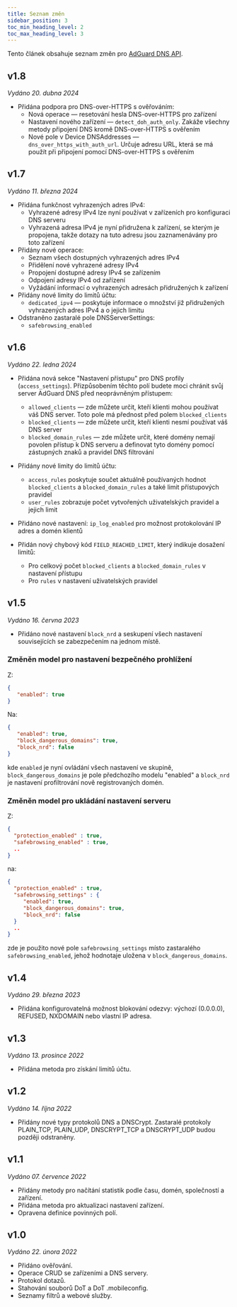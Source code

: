 ```yaml
---
title: Seznam změn
sidebar_position: 3
toc_min_heading_level: 2
toc_max_heading_level: 3
---
```


<!--
    Changelog is from here:
    https://api.adguard-dns.io/static/api/CHANGELOG.md
-->

Tento článek obsahuje seznam změn pro [AdGuard DNS API](private-dns/api/overview.md).

## v1.8

_Vydáno 20. dubna 2024_

- Přidána podpora pro DNS-over-HTTPS s ověřováním:
  - Nová operace — resetování hesla DNS-over-HTTPS pro zařízení
  - Nastavení nového zařízení — `detect_doh_auth_only`. Zakáže všechny metody připojení DNS kromě DNS-over-HTTPS s ověřením
  - Nové pole v Device DNSAddresses — `dns_over_https_with_auth_url`. Určuje adresu URL, která se má použít při připojení pomocí DNS-over-HTTPS s ověřením

## v1.7

_Vydáno 11. března 2024_

- Přidána funkčnost vyhrazených adres IPv4:
  - Vyhrazené adresy IPv4 lze nyní používat v zařízeních pro konfiguraci DNS serveru
  - Vyhrazená adresa IPv4 je nyní přidružena k zařízení, se kterým je propojena, takže dotazy na tuto adresu jsou zaznamenávány pro toto zařízení
- Přidány nové operace:
  - Seznam všech dostupných vyhrazených adres IPv4
  - Přidělení nové vyhrazené adresy IPv4
  - Propojení dostupné adresy IPv4 se zařízením
  - Odpojení adresy IPv4 od zařízení
  - Vyžádání informací o vyhrazených adresách přidružených k zařízení
- Přidány nové limity do limitů účtu:
  - `dedicated_ipv4` — poskytuje informace o množství již přidružených vyhrazených adres IPv4 a o jejich limitu
- Odstraněno zastaralé pole DNSServerSettings:
  - `safebrowsing_enabled`

## v1.6

_Vydáno 22. ledna 2024_

- Přidána nová sekce "Nastavení přístupu" pro DNS profily (`access_settings`). Přizpůsobením těchto polí budete moci chránit svůj server AdGuard DNS před neoprávněným přístupem:

  - `allowed_clients` — zde můžete určit, kteří klienti mohou používat váš DNS server. Toto pole má přednost před polem `blocked_clients`
  - `blocked_clients` — zde můžete určit, kteří klienti nesmí používat váš DNS server
  - `blocked_domain_rules` — zde můžete určit, které domény nemají povolen přístup k DNS serveru a definovat tyto domény pomocí zástupných znaků a pravidel DNS filtrování

- Přidány nové limity do limitů účtu:

  - `access_rules` poskytuje součet aktuálně používaných hodnot `blocked_clients` a `blocked_domain_rules` a také limit přístupových pravidel
  - `user_rules` zobrazuje počet vytvořených uživatelských pravidel a jejich limit

- Přidáno nové nastavení: `ip_log_enabled` pro možnost protokolování IP adres a domén klientů

- Přidán nový chybový kód `FIELD_REACHED_LIMIT`, který indikuje dosažení limitů:

  - Pro celkový počet `blocked_clients` a `blocked_domain_rules` v nastavení přístupu
  - Pro `rules` v nastavení uživatelských pravidel

## v1.5

_Vydáno 16. června 2023_

- Přidáno nové nastavení `block_nrd` a seskupení všech nastavení souvisejících se zabezpečením na jednom místě.

### Změněn model pro nastavení bezpečného prohlížení

Z:

```json
{
   "enabled": true
}
```

Na:

```json
{
   "enabled": true,
   "block_dangerous_domains": true,
   "block_nrd": false
}
```

kde `enabled` je nyní ovládání všech nastavení ve skupině, `block_dangerous_domains` je pole předchozího modelu "enabled" a `block_nrd` je nastavení profiltrování nově registrovaných domén.

### Změněn model pro ukládání nastavení serveru

Z:

```json
{
  "protection_enabled" : true,
  "safebrowsing_enabled" : true,
  ..
}
```

na:

```json
{
  "protection_enabled" : true,
  "safebrowsing_settings" : {
     "enabled": true,
     "block_dangerous_domains": true,
     "block_nrd": false
  }
  ..
}
```

zde je použito nové pole `safebrowsing_settings` místo zastaralého `safebrowsing_enabled`, jehož hodnotaje uložena v `block_dangerous_domains`.

## v1.4

_Vydáno 29. března 2023_

- Přidána konfigurovatelná možnost blokování odezvy: výchozí (0.0.0.0), REFUSED, NXDOMAIN nebo vlastní IP adresa.

## v1.3

_Vydáno 13. prosince 2022_

- Přidána metoda pro získání limitů účtu.

## v1.2

_Vydáno 14. října 2022_

- Přidány nové typy protokolů DNS a DNSCrypt. Zastaralé protokoly PLAIN_TCP, PLAIN_UDP, DNSCRYPT_TCP a DNSCRYPT_UDP budou později odstraněny.

## v1.1

_Vydáno 07. července 2022_

- Přidány metody pro načítání statistik podle času, domén, společností a zařízení.
- Přidána metoda pro aktualizaci nastavení zařízení.
- Opravena definice povinných polí.

## v1.0

_Vydáno 22. února 2022_

- Přidáno ověřování.
- Operace CRUD se zařízeními a DNS servery.
- Protokol dotazů.
- Stahování souborů DoT a DoT .mobileconfig.
- Seznamy filtrů a webové služby.
